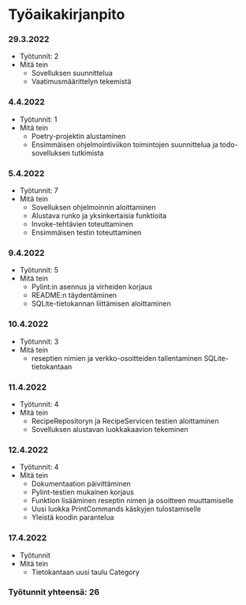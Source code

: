 # Työaikakirjanpito

### 29.3.2022
- Työtunnit: 2
- Mitä tein
  - Sovelluksen suunnittelua
  - Vaatimusmäärittelyn tekemistä

### 4.4.2022
- Työtunnit: 1
- Mitä tein
  - Poetry-projektin alustaminen
  - Ensimmäisen ohjelmointiviikon toimintojen suunnittelua ja todo-sovelluksen tutkimista

### 5.4.2022
- Työtunnit: 7
- Mitä tein
  - Sovelluksen ohjelmoinnin aloittaminen
  - Alustava runko ja yksinkertaisia funktioita
  - Invoke-tehtävien toteuttaminen
  - Ensimmäisen testin toteuttaminen

### 9.4.2022
- Työtunnit: 5
- Mitä tein
  - Pylint:in asennus ja virheiden korjaus
  - README:n täydentäminen
  - SQLite-tietokannan liittämisen aloittaminen

### 10.4.2022
- Työtunnit: 3
- Mitä tein
  - reseptien nimien ja verkko-osoitteiden tallentaminen SQLite-tietokantaan

### 11.4.2022
- Työtunnit: 4
- Mitä tein
  - RecipeRepositoryn ja RecipeServicen testien aloittaminen
  - Sovelluksen alustavan luokkakaavion tekeminen

### 12.4.2022
- Työtunnit: 4
- Mitä tein
  - Dokumentaation päivittäminen
  - Pylint-testien mukainen korjaus
  - Funktion lisääminen reseptin nimen ja osoitteen muuttamiselle
  - Uusi luokka PrintCommands käskyjen tulostamiselle
  - Yleistä koodin parantelua

### 17.4.2022
- Työtunnit
- Mitä tein
  - Tietokantaan uusi taulu Category

### Työtunnit yhteensä: 26
